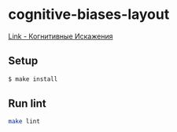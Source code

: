 # cognitive-biases-layout

[Link - Когнитивные Искажения](http://cognitive-biases-pd.surge.sh/)

## Setup

```sh
$ make install
```

## Run lint

```sh
make lint
```
